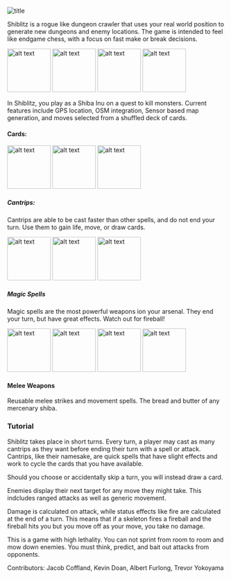 
![title](https://i.imgur.com/zYgA0iL.png)

Shiblitz is a rogue like dungeon crawler that uses your real world position to generate new dungeons and enemy locations. The game is intended to feel like endgame chess, with a focus on fast make or break decisions.

<img src="https://i.imgur.com/7tLI5tR.png" alt="alt text" width="100"> <img src="https://i.imgur.com/fDy9ZY8.png" alt="alt text" width="100"> <img src="https://i.imgur.com/akerTeE.png" alt="alt text" width="100"> <img src="https://i.imgur.com/hqnpd1o.png" alt="alt text" width="100">


In Shiblitz, you play as a Shiba Inu on a quest to kill monsters. Current features include GPS location, OSM integration, Sensor based map generation, and moves selected from a shuffled deck of cards.

#### Cards:
<img src="https://i.imgur.com/wAcW51A.png" alt="alt text" width="100"> <img src="https://i.imgur.com/G17rC8z.png" alt="alt text" width="100"> <img src="https://i.imgur.com/rji1JOZ.png" alt="alt text" width="100">
##### Cantrips:
Cantrips are able to be cast faster than other spells, and do not end your turn. Use them to gain life, move, or draw cards.

<img src="https://i.imgur.com/SWuutms.png" alt="alt text" width="100"> <img src="https://i.imgur.com/xh9Eu0N.png" alt="alt text" width="100"> <img src="https://i.imgur.com/s3tsEzh.png" alt="alt text" width="100">
##### Magic Spells
Magic spells are the most powerful weapons ion your arsenal. They end your turn, but have great effects. Watch out for fireball!

<img src="https://i.imgur.com/wONMNFc.png" alt="alt text" width="100"> <img src="https://i.imgur.com/nlcikFs.png" alt="alt text" width="100"> <img src="https://i.imgur.com/gWrDs66.png" alt="alt text" width="100"> <img src="https://i.imgur.com/vuHbk0y.png" alt="alt text" width="100">
#### Melee Weapons
Reusable melee strikes and movement spells. The bread and butter of any mercenary shiba.

### Tutorial
Shiblitz takes place in short turns. Every turn, a player may cast as many cantrips as they want before ending their turn with a spell or attack. Cantrips, like their namesake, are quick spells that have slight effects and work to cycle the cards that you have available.

Should you choose or accidentally skip a turn, you will instead draw a card. 

Enemies display their next target for any move they might take. This indcludes ranged attacks as well as generic movement.

Damage is calculated on attack, while status effects like fire are calculated at the end of a turn. This means that if a skeleton fires a fireball and the fireball hits you but you move off as your move, you take no damage.

This is a game with high lethality. You can not sprint from room to room and mow down enemies. You must think, predict, and bait out attacks from opponents.

Contributors: Jacob Coffland, Kevin Doan, Albert Furlong, Trevor Yokoyama
